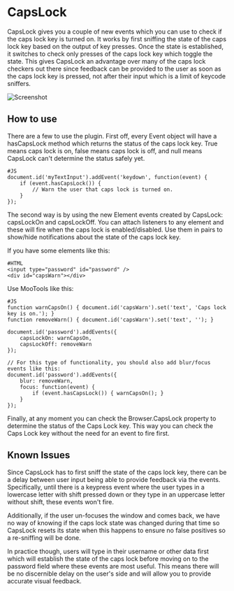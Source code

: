 CapsLock
========

CapsLock gives you a couple of new events which you can use to check if the caps lock key is turned on. It works by first sniffing the state of the caps lock key based on the output of key presses. Once the state is established, it switches to check only presses of the caps lock key which toggle the state. This gives CapsLock an advantage over many of the caps lock checkers out there since feedback can be provided to the user as soon as the caps lock key is pressed, not after their input which is a limit of keycode sniffers.

![Screenshot](http://pradador.com/images/mootools/capslock.screenshot.jpg)


How to use
----------

There are a few to use the plugin. First off, every Event object will have a hasCapsLock method which returns the status of the caps lock key. True means caps lock is on, false means caps lock is off, and null means CapsLock can't determine the status safely yet.

	#JS
	document.id('myTextInput').addEvent('keydown', function(event) {
		if (event.hasCapsLock()) {
			// Warn the user that caps lock is turned on.
		}
	});
	
The second way is by using the new Element events created by CapsLock: capsLockOn and capsLockOff. You can attach listeners to any element and these will fire when the caps lock is enabled/disabled. Use them in pairs to show/hide notifications about the state of the caps lock key.

If you have some elements like this:

	#HTML
	<input type="password" id="password" />
	<div id="capsWarn"></div>

Use MooTools like this:	
	
	#JS
	function warnCapsOn() { document.id('capsWarn').set('text', 'Caps lock key is on.'); }
	function removeWarn() { document.id('capsWarn').set('text', ''); }
	
	document.id('password').addEvents({
		capsLockOn: warnCapsOn,
		capsLockOff: removeWarn
	});
	
	// For this type of functionality, you should also add blur/focus events like this:
	document.id('password').addEvents({
		blur: removeWarn,
		focus: function(event) {
			if (event.hasCapsLock()) { warnCapsOn(); }
		}
	});
	
Finally, at any moment you can check the Browser.CapsLock property to determine the status of the Caps Lock key. This way you can check the Caps Lock key without the need for an event to fire first.
	

Known Issues
------------

Since CapsLock has to first sniff the state of the caps lock key, there can be a delay between user input being able to provide feedback via the events. Specifically, until there is a keypress event where the user types in a lowercase letter with shift pressed down or they type in an uppercase letter without shift, these events won't fire.

Additionally, if the user un-focuses the window and comes back, we have no way of knowing if the caps lock state was changed during that time so CapsLock resets its state when this happens to ensure no false positives so a re-sniffing will be done.

In practice though, users will type in their username or other data first which will establish the state of the caps lock before moving on to the password field where these events are most useful. This means there will be no discernible delay on the user's side and will allow you to provide accurate visual feedback.